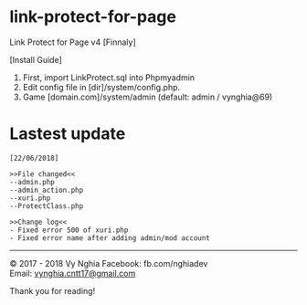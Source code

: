 # link-protect-for-page
Link Protect for Page v4 [Finnaly]

[Install Guide]
1. First, import LinkProtect.sql into Phpmyadmin<br>
2. Edit config file in [dir]/system/config.php.<br>
3. Game [domain.com]/system/admin (default: admin / vynghia@69)

# Lastest update
```
[22/06/2018]

>>File changed<<
--admin.php
--admin_action.php
--xuri.php
--ProtectClass.php

>>Change log<<
- Fixed error 500 of xuri.php
- Fixed error name after adding admin/mod account
```

---
© 2017 - 2018 Vy Nghia
Facebook: fb.com/nghiadev<br>
Email: vynghia.cntt17@gmail.com


Thank you for reading!
